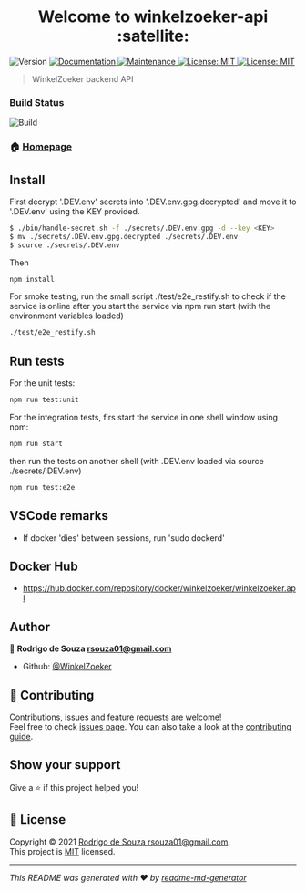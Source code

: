 <h1 align="center">Welcome to winkelzoeker-api :satellite:</h1>
<p>
  <img alt="Version" src="https://img.shields.io/badge/version-1.0.0-blue.svg?cacheSeconds=2592000" />
  <a href="https://github.com/WinkelZoeker/winkelzoeker-api#readme" target="_blank">
    <img alt="Documentation" src="https://img.shields.io/badge/documentation-yes-brightgreen.svg" />
  </a>
  <a href="https://github.com/WinkelZoeker/winkelzoeker-api/graphs/commit-activity" target="_blank">
    <img alt="Maintenance" src="https://img.shields.io/badge/Maintained%3F-yes-green.svg" />
  </a>
  <a href="https://github.com/WinkelZoeker/winkelzoeker-api/blob/master/LICENSE" target="_blank">
    <img alt="License: MIT" src="https://img.shields.io/github/license/WinkelZoeker/winkelzoeker-api" />
  </a>
  <a href="https://hub.docker.com/repository/docker/winkelzoeker/winkelzoeker.api" target="_blank">
    <img alt="License: MIT" src="https://img.shields.io/docker/image-size/winkelzoeker/winkelzoeker.api?label=DockerHub" />
  </a>
</p>

> WinkelZoeker backend API

### Build Status

![Build](https://github.com/WinkelZoeker/winkelzoeker-api/workflows/Build%20image/badge.svg)



### 🏠 [Homepage](https://github.com/WinkelZoeker/winkelzoeker-api#readme)

## Install


First decrypt '.DEV.env' secrets into '.DEV.env.gpg.decrypted' and move it to '.DEV.env' using the KEY provided.

```sh
$ ./bin/handle-secret.sh -f ./secrets/.DEV.env.gpg -d --key <KEY>
$ mv ./secrets/.DEV.env.gpg.decrypted ./secrets/.DEV.env
$ source ./secrets/.DEV.env
```

Then 

```sh
npm install
```

For smoke testing, run the small script ./test/e2e_restify.sh to check if the service is online after you start the service via npm run start (with the environment variables loaded)

```sh
./test/e2e_restify.sh
```

## Run tests

For the unit tests:

```sh
npm run test:unit
```

For the integration tests, firs start the service in one shell window using npm:

```sh
npm run start
```

then run the tests on another shell (with .DEV.env loaded via source ./secrets/.DEV.env)

```sh
npm run test:e2e
```

## VSCode remarks

* If docker 'dies' between sessions, run 'sudo dockerd'

## Docker Hub

* https://hub.docker.com/repository/docker/winkelzoeker/winkelzoeker.api

## Author

👤 **Rodrigo de Souza <rsouza01@gmail.com>**

* Github: [@WinkelZoeker](https://github.com/WinkelZoeker)

## 🤝 Contributing

Contributions, issues and feature requests are welcome!<br />Feel free to check [issues page](https://github.com/WinkelZoeker/winkelzoeker-api/issues). You can also take a look at the [contributing guide](https://github.com/WinkelZoeker/winkelzoeker-api/blob/master/CONTRIBUTING.md).

## Show your support

Give a ⭐️ if this project helped you!

## 📝 License

Copyright © 2021 [Rodrigo de Souza <rsouza01@gmail.com>](https://github.com/WinkelZoeker).<br />
This project is [MIT](https://github.com/WinkelZoeker/winkelzoeker-api/blob/master/LICENSE) licensed.

***
_This README was generated with ❤️ by [readme-md-generator](https://github.com/kefranabg/readme-md-generator)_
